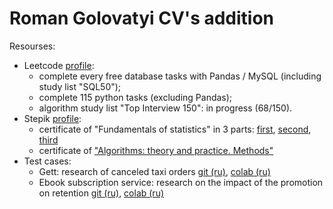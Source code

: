 # Roman Golovatyi CV's addition

Resourses:
* Leetcode [profile](https://leetcode.com/ROMAN_GO/):
  * complete every free database tasks with Pandas / MySQL (including study list "SQL50");
  * complete 115 python tasks (excluding Pandas);
  * algorithm study list "Top Interview 150": in progress (68/150).
* Stepik [profile](https://stepik.org/users/681475453/profile):
  * certificate of "Fundamentals of statistics" in 3 parts: [first](https://stepik.org/cert/2297610?lang=en), [second](https://stepik.org/cert/2316611?lang=en), [third](https://stepik.org/cert/2323908?lang=en)
  * certificate of ["Algorithms: theory and practice. Methods"](https://stepik.org/cert/2327582?lang=en)
* Test cases:
  * Gett: research of canceled taxi orders [git (ru)](https://github.com/Roman3173/RomanGo/blob/main/Test%20cases/Gett%20(taxi)/canceled_taxi_orders_ru.ipynb), [colab (ru)](https://colab.research.google.com/drive/1ZzvnHDscjpK4qjP8d638icdDomEj6pLz)
  * Ebook subscription service: research on the impact of the promotion on retention [git (ru)](https://github.com/Roman3173/RomanGo/blob/main/Test%20cases/Ebook%20subscription%20service/retention.ipynb), [colab (ru)](https://colab.research.google.com/github/Roman3173/RomanGo/blob/main/Test%20cases/Ebook%20subscription%20service/retention.ipynb)
